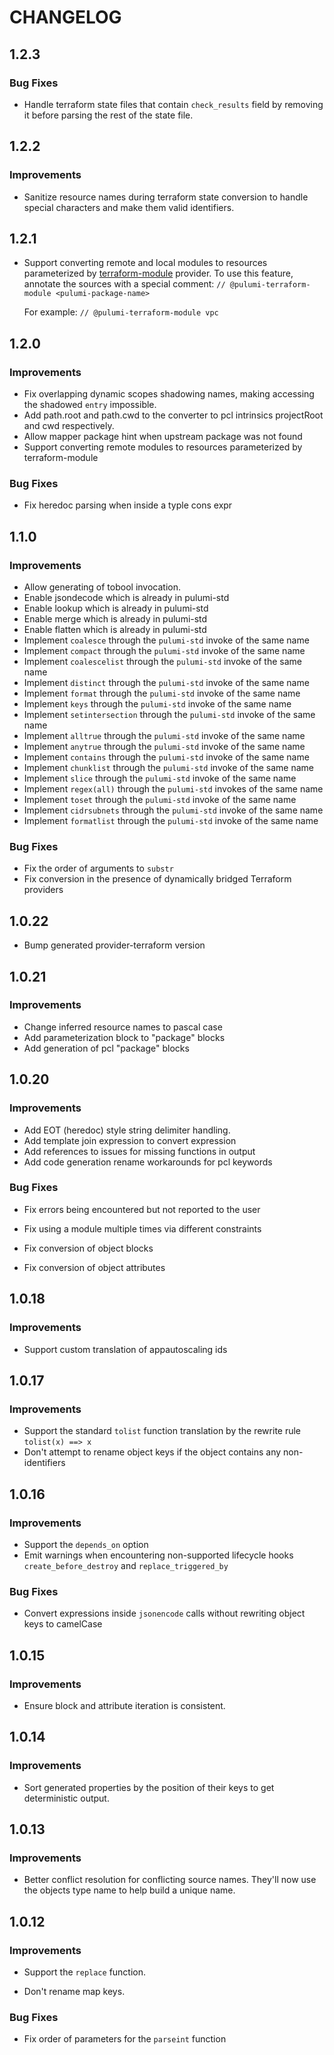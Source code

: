 CHANGELOG
=========

## 1.2.3

### Bug Fixes
 - Handle terraform state files that contain `check_results` field by removing it before parsing the rest of the state file.

## 1.2.2

### Improvements

 - Sanitize resource names during terraform state conversion to handle special characters and make them valid identifiers.


## 1.2.1

- Support converting remote and local modules to resources parameterized by
  [terraform-module](https://github.com/pulumi/pulumi-terraform-module) provider. To use this feature, annotate the
  sources with a special comment: `// @pulumi-terraform-module <pulumi-package-name>`

  For example: `// @pulumi-terraform-module vpc`

## 1.2.0

### Improvements

- Fix overlapping dynamic scopes shadowing names, making accessing the shadowed `entry` impossible.
- Add path.root and path.cwd to the converter to pcl intrinsics projectRoot and cwd respectively.
- Allow mapper package hint when upstream package was not found
- Support converting remote modules to resources parameterized by terraform-module

### Bug Fixes

- Fix heredoc parsing when inside a typle cons expr

## 1.1.0

### Improvements

- Allow generating of tobool invocation.
- Enable jsondecode which is already in pulumi-std
- Enable lookup which is already in pulumi-std
- Enable merge which is already in pulumi-std
- Enable flatten which is already in pulumi-std
- Implement `coalesce` through the `pulumi-std` invoke of the same name
- Implement `compact` through the `pulumi-std` invoke of the same name
- Implement `coalescelist` through the `pulumi-std` invoke of the same name
- Implement `distinct` through the `pulumi-std` invoke of the same name
- Implement `format` through the `pulumi-std` invoke of the same name
- Implement `keys` through the `pulumi-std` invoke of the same name
- Implement `setintersection` through the `pulumi-std` invoke of the same name
- Implement `alltrue` through the `pulumi-std` invoke of the same name
- Implement `anytrue` through the `pulumi-std` invoke of the same name
- Implement `contains` through the `pulumi-std` invoke of the same name
- Implement `chunklist` through the `pulumi-std` invoke of the same name
- Implement `slice` through the `pulumi-std` invoke of the same name
- Implement `regex(all)` through the `pulumi-std` invokes of the same name
- Implement `toset` through the `pulumi-std` invoke of the same name
- Implement `cidrsubnets` through the `pulumi-std` invoke of the same name
- Implement `formatlist` through the `pulumi-std` invoke of the same name

### Bug Fixes

- Fix the order of arguments to `substr`
- Fix conversion in the presence of dynamically bridged Terraform providers

## 1.0.22

- Bump generated provider-terraform version

## 1.0.21

### Improvements

- Change inferred resource names to pascal case
- Add parameterization block to "package" blocks
- Add generation of pcl "package" blocks

## 1.0.20

### Improvements

- Add EOT (heredoc) style string delimiter handling.
- Add template join expression to convert expression
- Add references to issues for missing functions in output
- Add code generation rename workarounds for pcl keywords

### Bug Fixes

- Fix errors being encountered but not reported to the user

- Fix using a module multiple times via different constraints

- Fix conversion of object blocks

- Fix conversion of object attributes

## 1.0.18

### Improvements

- Support custom translation of appautoscaling ids

## 1.0.17

### Improvements

- Support the standard `tolist` function translation by the rewrite rule `tolist(x) ==> x`
- Don't attempt to rename object keys if the object contains any non-identifiers

## 1.0.16

### Improvements

- Support the `depends_on` option
- Emit warnings when encountering non-supported lifecycle hooks `create_before_destroy` and `replace_triggered_by`

### Bug Fixes

- Convert expressions inside `jsonencode` calls without rewriting object keys to camelCase

## 1.0.15

### Improvements

 - Ensure block and attribute iteration is consistent.

## 1.0.14

### Improvements

 - Sort generated properties by the position of their keys to get deterministic output.

## 1.0.13

### Improvements

  - Better conflict resolution for conflicting source names. They'll now use the objects type name to help build a unique name.

## 1.0.12

### Improvements

  - Support the `replace` function.

  - Don't rename map keys.

### Bug Fixes

 - Fix order of parameters for the `parseint` function
